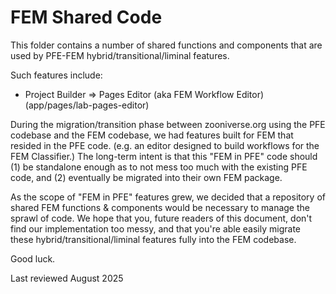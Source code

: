 # FEM Shared Code

This folder contains a number of shared functions and components that are used by PFE-FEM hybrid/transitional/liminal features.

Such features include:
- Project Builder => Pages Editor (aka FEM Workflow Editor) (app/pages/lab-pages-editor)

During the migration/transition phase between zooniverse.org using the PFE codebase and the FEM codebase, we had features built for FEM that resided in the PFE code. (e.g. an editor designed to build workflows for the FEM Classifier.) The long-term intent is that this "FEM in PFE" code should (1) be standalone enough as to not mess too much with the existing PFE code, and (2) eventually be migrated into their own FEM package.

As the scope of "FEM in PFE" features grew, we decided that a repository of shared FEM functions & components would be necessary to manage the sprawl of code. We hope that you, future readers of this document, don't find our implementation too messy, and that you're able easily migrate these hybrid/transitional/liminal features fully into the FEM codebase.

Good luck.

Last reviewed August 2025